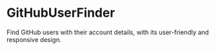 # GitHubUserFinder
Find GitHub users with their account details, with its user-friendly and responsive design.
